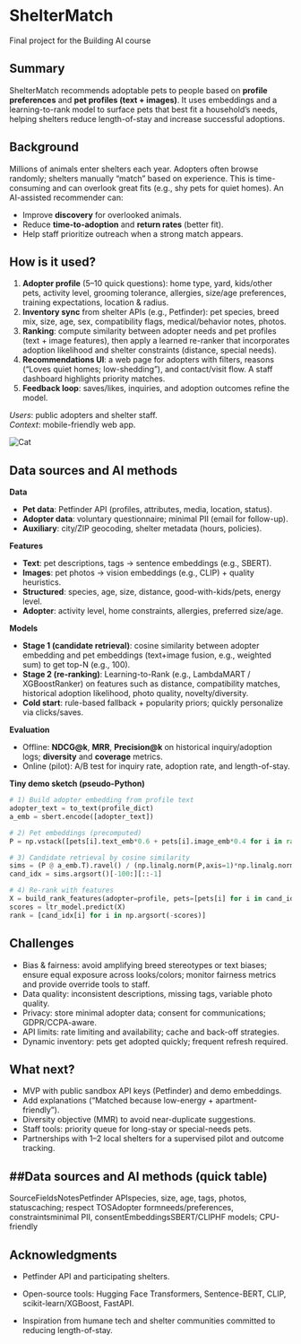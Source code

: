 # ShelterMatch

Final project for the Building AI course

## Summary

ShelterMatch recommends adoptable pets to people based on **profile preferences** and **pet profiles (text + images)**. It uses embeddings and a learning-to-rank model to surface pets that best fit a household’s needs, helping shelters reduce length-of-stay and increase successful adoptions.


## Background

Millions of animals enter shelters each year. Adopters often browse randomly; shelters manually “match” based on experience. This is time-consuming and can overlook great fits (e.g., shy pets for quiet homes). An AI-assisted recommender can:
- Improve **discovery** for overlooked animals.
- Reduce **time-to-adoption** and **return rates** (better fit).
- Help staff prioritize outreach when a strong match appears.

## How is it used?

1. **Adopter profile** (5–10 quick questions): home type, yard, kids/other pets, activity level, grooming tolerance, allergies, size/age preferences, training expectations, location & radius.
2. **Inventory sync** from shelter APIs (e.g., Petfinder): pet species, breed mix, size, age, sex, compatibility flags, medical/behavior notes, photos.
3. **Ranking**: compute similarity between adopter needs and pet profiles (text + image features), then apply a learned re-ranker that incorporates adoption likelihood and shelter constraints (distance, special needs).
4. **Recommendations UI**: a web page for adopters with filters, reasons (“Loves quiet homes; low-shedding”), and contact/visit flow. A staff dashboard highlights priority matches.
5. **Feedback loop**: saves/likes, inquiries, and adoption outcomes refine the model.

_Users_: public adopters and shelter staff.  
_Context_: mobile-friendly web app.  

![Cat](https://upload.wikimedia.org/wikipedia/commons/5/5e/Sleeping_cat_on_her_back.jpg)

## Data sources and AI methods
**Data**
- **Pet data**: Petfinder API (profiles, attributes, media, location, status).
- **Adopter data**: voluntary questionnaire; minimal PII (email for follow-up).
- **Auxiliary**: city/ZIP geocoding, shelter metadata (hours, policies).

**Features**
- **Text**: pet descriptions, tags → sentence embeddings (e.g., SBERT).
- **Images**: pet photos → vision embeddings (e.g., CLIP) + quality heuristics.
- **Structured**: species, age, size, distance, good-with-kids/pets, energy level.
- **Adopter**: activity level, home constraints, allergies, preferred size/age.

**Models**
- **Stage 1 (candidate retrieval)**: cosine similarity between adopter embedding and pet embeddings (text+image fusion, e.g., weighted sum) to get top-N (e.g., 100).
- **Stage 2 (re-ranking)**: Learning-to-Rank (e.g., LambdaMART / XGBoostRanker) on features such as distance, compatibility matches, historical adoption likelihood, photo quality, novelty/diversity.
- **Cold start**: rule-based fallback + popularity priors; quickly personalize via clicks/saves.

**Evaluation**
- Offline: **NDCG@k**, **MRR**, **Precision@k** on historical inquiry/adoption logs; **diversity** and **coverage** metrics.
- Online (pilot): A/B test for inquiry rate, adoption rate, and length-of-stay.

**Tiny demo sketch (pseudo-Python)**
```python
# 1) Build adopter embedding from profile text
adopter_text = to_text(profile_dict)
a_emb = sbert.encode([adopter_text])

# 2) Pet embeddings (precomputed)
P = np.vstack([pets[i].text_emb*0.6 + pets[i].image_emb*0.4 for i in range(len(pets))])

# 3) Candidate retrieval by cosine similarity
sims = (P @ a_emb.T).ravel() / (np.linalg.norm(P,axis=1)*np.linalg.norm(a_emb))
cand_idx = sims.argsort()[-100:][::-1]

# 4) Re-rank with features
X = build_rank_features(adopter=profile, pets=[pets[i] for i in cand_idx])
scores = ltr_model.predict(X)
rank = [cand_idx[i] for i in np.argsort(-scores)]
```

## Challenges

- Bias & fairness: avoid amplifying breed stereotypes or text biases; ensure equal exposure across looks/colors; monitor fairness metrics and provide override tools to staff.
- Data quality: inconsistent descriptions, missing tags, variable photo quality.
- Privacy: store minimal adopter data; consent for communications; GDPR/CCPA-aware.
- API limits: rate limiting and availability; cache and back-off strategies.
- Dynamic inventory: pets get adopted quickly; frequent refresh required.

## What next?

- MVP with public sandbox API keys (Petfinder) and demo embeddings.
- Add explanations (“Matched because low-energy + apartment-friendly”).
- Diversity objective (MMR) to avoid near-duplicate suggestions.
- Staff tools: priority queue for long-stay or special-needs pets.
- Partnerships with 1–2 local shelters for a supervised pilot and outcome tracking.


##Data sources and AI methods (quick table)
-----------------------------------------

SourceFieldsNotesPetfinder APIspecies, size, age, tags, photos, statuscaching; respect TOSAdopter formneeds/preferences, constraintsminimal PII, consentEmbeddingsSBERT/CLIPHF models; CPU-friendly

## Acknowledgments

*   Petfinder API and participating shelters.
    
*   Open-source tools: Hugging Face Transformers, Sentence-BERT, CLIP, scikit-learn/XGBoost, FastAPI.
    
*   Inspiration from humane tech and shelter communities committed to reducing length-of-stay.
